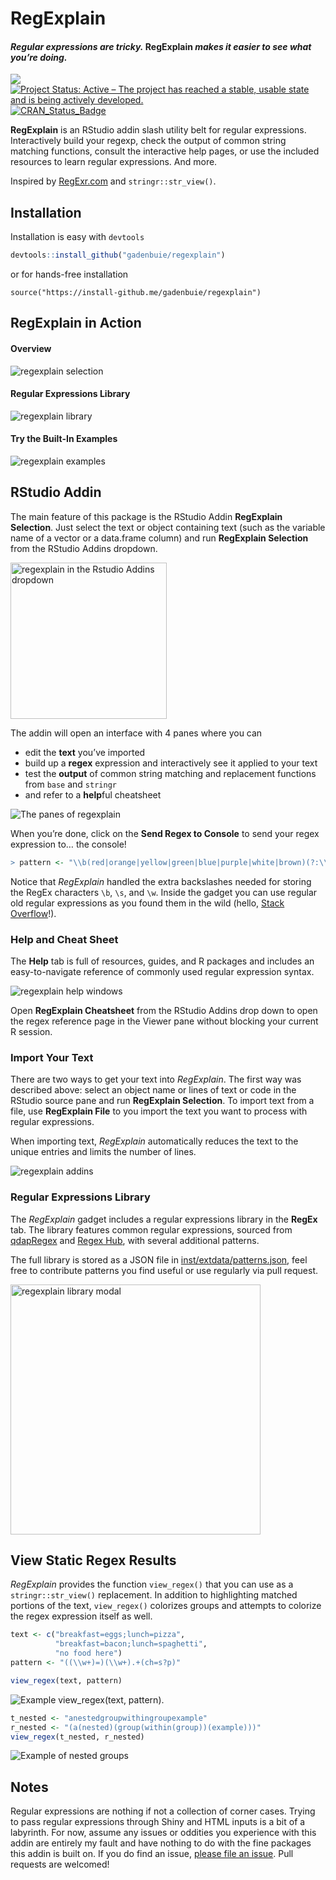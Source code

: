 RegExplain
================

#### *Regular expressions are tricky.* RegExplain *makes it easier to see what you’re doing.*

<!-- [![packageversion](https://img.shields.io/github/description/v/gadenbuie/regexplain.svg)](commits/master) -->

![](https://img.shields.io/badge/lifecycle-maturing-blue.svg) [![Project
Status: Active – The project has reached a stable, usable state and is
being actively
developed.](http://www.repostatus.org/badges/latest/active.svg)](http://www.repostatus.org/#active)
[![CRAN\_Status\_Badge](http://www.r-pkg.org/badges/version/regexplain)](https://cran.r-project.org/package=regexplain)
<!-- [![Last-changedate](https://img.shields.io/badge/last%20change-2018--04--04-yellowgreen.svg)](/commits/master) -->

<!-- Links -->

**RegExplain** is an RStudio addin slash utility belt for regular
expressions. Interactively build your regexp, check the output of common
string matching functions, consult the interactive help pages, or use
the included resources to learn regular expressions. And more.

Inspired by [RegExr.com](https://regexr.com/) and `stringr::str_view()`.

## Installation

Installation is easy with `devtools`

``` r
devtools::install_github("gadenbuie/regexplain")
```

or for hands-free installation

    source("https://install-github.me/gadenbuie/regexplain")

## RegExplain in Action

#### Overview

![regexplain selection](docs/regexplain-selection.gif)

#### Regular Expressions Library

![regexplain library](docs/regexplain-library.gif)

#### Try the Built-In Examples

![regexplain examples](docs/regexplain-try-this.gif)

## RStudio Addin

The main feature of this package is the RStudio Addin **RegExplain
Selection**. Just select the text or object containing text (such as the
variable name of a vector or a data.frame column) and run **RegExplain
Selection** from the RStudio Addins
dropdown.

<img src="docs/rstudio-addin-list.png" width = "250px;" alt="regexplain in the Rstudio Addins dropdown">

The addin will open an interface with 4 panes where you can

  - edit the **text** you’ve imported
  - build up a **regex** expression and interactively see it applied to
    your text
  - test the **output** of common string matching and replacement
    functions from `base` and `stringr`
  - and refer to a **help**ful cheatsheet

![The panes of regexplain](docs/regexplain-gadget-tabs.png)

When you’re done, click on the **Send Regex to Console** to send your
regex expression to… the
console\!

``` r
> pattern <- "\\b(red|orange|yellow|green|blue|purple|white|brown)(?:\\s(\\w+))?"
```

Notice that *RegExplain* handled the extra backslashes needed for
storing the RegEx characters `\b`, `\s`, and `\w`. Inside the gadget you
can use regular old regular expressions as you found them in the wild
(hello, [Stack
Overflow](https://stackoverflow.com/questions/tagged/regex)\!).

### Help and Cheat Sheet

The **Help** tab is full of resources, guides, and R packages and
includes an easy-to-navigate reference of commonly used regular
expression syntax.

![regexplain help windows](docs/regexplain-gadget-help.png)

Open **RegExplain Cheatsheet** from the RStudio Addins drop down to open
the regex reference page in the Viewer pane without blocking your
current R session.

### Import Your Text

There are two ways to get your text into *RegExplain*. The first way was
described above: select an object name or lines of text or code in the
RStudio source pane and run **RegExplain Selection**. To import text
from a file, use **RegExplain File** to you import the text you want to
process with regular expressions.

When importing text, *RegExplain* automatically reduces the text to the
unique entries and limits the number of lines.

![regexplain addins](docs/addin-screenshots.png)

### Regular Expressions Library

The *RegExplain* gadget includes a regular expressions library in the
**RegEx** tab. The library features common regular expressions, sourced
from [qdapRegex](https://github.com/trinker/qdapRegex) and [Regex
Hub](https://projects.lukehaas.me/regexhub), with several additional
patterns.

The full library is stored as a JSON file in
[inst/extdata/patterns.json](/inst/extdata/patterns.json), feel free to
contribute patterns you find useful or use regularly via pull
request.

<img src="docs/regexplain-gadget-library.png" height="400px" alt="regexplain library modal">

## View Static Regex Results

*RegExplain* provides the function `view_regex()` that you can use as a
`stringr::str_view()` replacement. In addition to highlighting matched
portions of the text, `view_regex()` colorizes groups and attempts to
colorize the regex expression itself as well.

``` r
text <- c("breakfast=eggs;lunch=pizza",
          "breakfast=bacon;lunch=spaghetti", 
          "no food here")
pattern <- "((\\w+)=)(\\w+).+(ch=s?p)"

view_regex(text, pattern)
```

![Example `view_regex(text, pattern)`.](docs/view-regex.png)

``` r
t_nested <- "anestedgroupwithingroupexample"
r_nested <- "(a(nested)(group(within(group))(example)))"
view_regex(t_nested, r_nested)
```

![Example of nested groups](docs/view-nested.png)

## Notes

Regular expressions are nothing if not a collection of corner cases.
Trying to pass regular expressions through Shiny and HTML inputs is a
bit of a labyrinth. For now, assume any issues or oddities you
experience with this addin are entirely my fault and have nothing to do
with the fine packages this addin is built on. If you do find an issue,
[please file an issue](https://github.com/gadenbuie/regexplain). Pull
requests are welcomed\!
